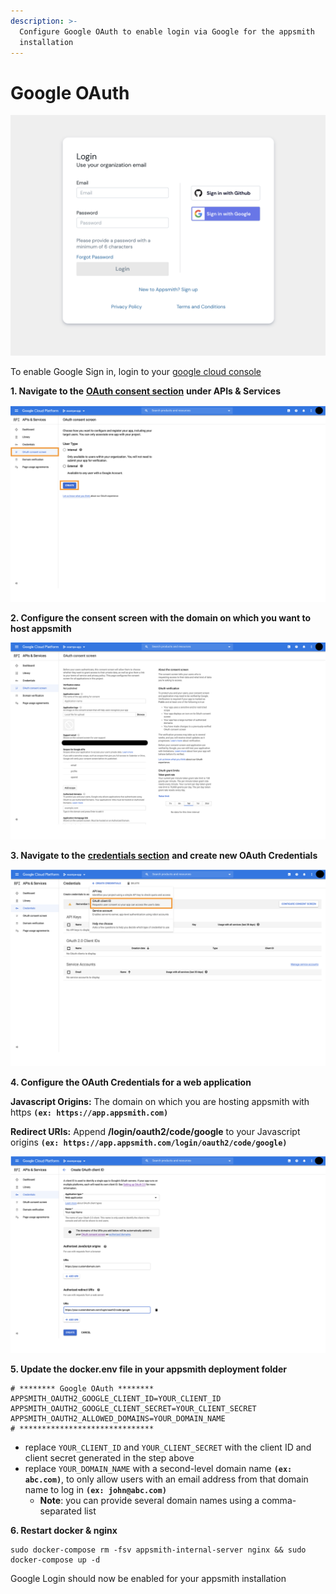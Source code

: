 ```yaml
---
description: >-
  Configure Google OAuth to enable login via Google for the appsmith
  installation
---
```


# Google OAuth

![Click to expand](../.gitbook/assets/google-login.png)

To enable Google Sign in, login to your [google cloud console](https://console.cloud.google.com/)

**1. Navigate to the** [**OAuth consent section**](https://console.cloud.google.com/apis/credentials/consent) **under APIs & Services**

![Click to expand](../.gitbook/assets/google-oauth-consent-1.png)

**2. Configure the consent screen with the domain on which you want to host appsmith**

![Click to expand](../.gitbook/assets/google-oauth-consent.png)

**3. Navigate to the** [**credentials section**](https://console.cloud.google.com/apis/credentials) **and create new OAuth Credentials**

![Click to expand](../.gitbook/assets/google-oauth-creds.png)

**4. Configure the OAuth Credentials for a web application**

**Javascript Origins:** The domain on which you are hosting appsmith with https **`(ex: https://app.appsmith.com)`**

**Redirect URIs:** Append **/login/oauth2/code/google** to your Javascript origins **`(ex: https://app.appsmith.com/login/oauth2/code/google)`**

![Click to expand](../.gitbook/assets/google-oauth-creds-2.png)

**5. Update the docker.env file in your appsmith deployment folder**

```text
# ******** Google OAuth ********
APPSMITH_OAUTH2_GOOGLE_CLIENT_ID=YOUR_CLIENT_ID
APPSMITH_OAUTH2_GOOGLE_CLIENT_SECRET=YOUR_CLIENT_SECRET
APPSMITH_OAUTH2_ALLOWED_DOMAINS=YOUR_DOMAIN_NAME
# ******************************
```

* replace `YOUR_CLIENT_ID` and `YOUR_CLIENT_SECRET` with the client ID and client secret generated in the step above
* replace `YOUR_DOMAIN_NAME` with a second-level domain name **`(ex: abc.com)`**, to only allow users with an email address from that domain name to log in **`(ex: john@abc.com)`**
    * **Note**: you can provide several domain names using a comma-separated list

**6. Restart docker & nginx**

```text
sudo docker-compose rm -fsv appsmith-internal-server nginx && sudo docker-compose up -d 
```

Google Login should now be enabled for your appsmith installation

